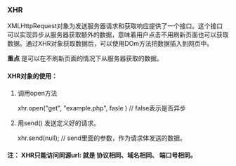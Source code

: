 ### XHR

XMLHttpRequest对象为发送服务器请求和获取响应提供了一个接口。这个接口可以实现异步从服务器获取额外的数据，意味着用户点击不用刷新页面也可以获取数据。通过XHR对象获取数据后，可以使用DOm方法把数据插入到网页中。

**重点** 是可以在不刷新页面的情况下从服务器获取的数据。

#### XHR对象的使用：

1. 调用open方法

    xhr.open("get",  "example.php", fasle ) // false表示是否异步

2. 用send() 发送定义好的请求。 

   xhr.send(null);  // send里面的参数，作为请求体发送的数据。

#### 注： XHR只能访问同源url: 就是  协议相同、域名相同、 端口号相同。

